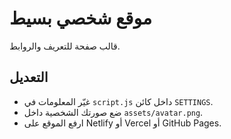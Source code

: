 # موقع شخصي بسيط
قالب صفحة للتعريف والروابط.

## التعديل
- غيّر المعلومات في `script.js` داخل كائن `SETTINGS`.
- ضع صورتك الشخصية داخل `assets/avatar.png`.
- ارفع الموقع على Netlify أو Vercel أو GitHub Pages.
